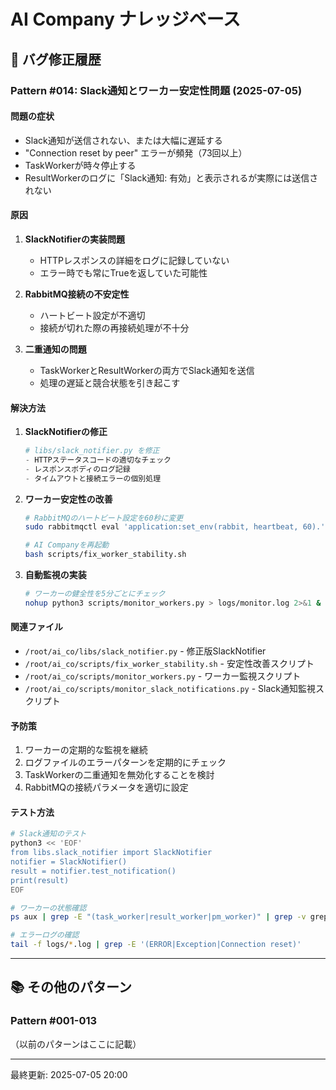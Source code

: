 # AI Company ナレッジベース

## 🐛 バグ修正履歴

### Pattern #014: Slack通知とワーカー安定性問題 (2025-07-05)

#### 問題の症状
- Slack通知が送信されない、または大幅に遅延する
- "Connection reset by peer" エラーが頻発（73回以上）
- TaskWorkerが時々停止する
- ResultWorkerのログに「Slack通知: 有効」と表示されるが実際には送信されない

#### 原因
1. **SlackNotifierの実装問題**
   - HTTPレスポンスの詳細をログに記録していない
   - エラー時でも常にTrueを返していた可能性

2. **RabbitMQ接続の不安定性**
   - ハートビート設定が不適切
   - 接続が切れた際の再接続処理が不十分

3. **二重通知の問題**
   - TaskWorkerとResultWorkerの両方でSlack通知を送信
   - 処理の遅延と競合状態を引き起こす

#### 解決方法
1. **SlackNotifierの修正**
   ```python
   # libs/slack_notifier.py を修正
   - HTTPステータスコードの適切なチェック
   - レスポンスボディのログ記録
   - タイムアウトと接続エラーの個別処理
   ```

2. **ワーカー安定性の改善**
   ```bash
   # RabbitMQのハートビート設定を60秒に変更
   sudo rabbitmqctl eval 'application:set_env(rabbit, heartbeat, 60).'
   
   # AI Companyを再起動
   bash scripts/fix_worker_stability.sh
   ```

3. **自動監視の実装**
   ```bash
   # ワーカーの健全性を5分ごとにチェック
   nohup python3 scripts/monitor_workers.py > logs/monitor.log 2>&1 &
   ```

#### 関連ファイル
- `/root/ai_co/libs/slack_notifier.py` - 修正版SlackNotifier
- `/root/ai_co/scripts/fix_worker_stability.sh` - 安定性改善スクリプト
- `/root/ai_co/scripts/monitor_workers.py` - ワーカー監視スクリプト
- `/root/ai_co/scripts/monitor_slack_notifications.py` - Slack通知監視スクリプト

#### 予防策
1. ワーカーの定期的な監視を継続
2. ログファイルのエラーパターンを定期的にチェック
3. TaskWorkerの二重通知を無効化することを検討
4. RabbitMQの接続パラメータを適切に設定

#### テスト方法
```bash
# Slack通知のテスト
python3 << 'EOF'
from libs.slack_notifier import SlackNotifier
notifier = SlackNotifier()
result = notifier.test_notification()
print(result)
EOF

# ワーカーの状態確認
ps aux | grep -E "(task_worker|result_worker|pm_worker)" | grep -v grep

# エラーログの確認
tail -f logs/*.log | grep -E '(ERROR|Exception|Connection reset)'
```

---

## 📚 その他のパターン

### Pattern #001-013
（以前のパターンはここに記載）

---

最終更新: 2025-07-05 20:00